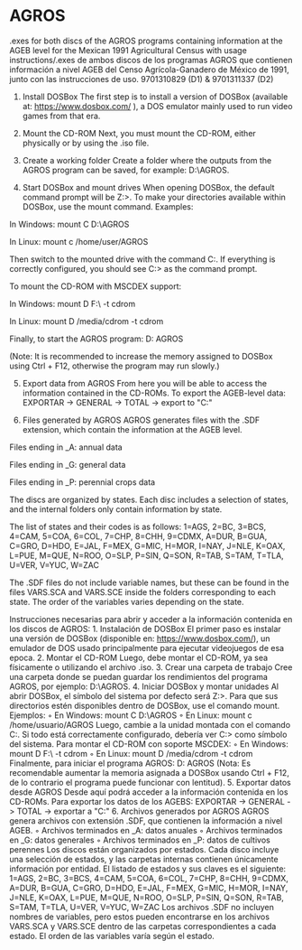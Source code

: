 # AGROS
.exes for both discs of the AGROS programs containing information at the AGEB level for the Mexican 1991 Agricultural Census with usage instructions/.exes de ambos discos de los programas AGROS que contienen información a nivel AGEB del Censo Agrícola-Ganadero de México de 1991, junto con las instrucciones de uso.  9701310829 (D1) &amp; 9701311337 (D2)

1. Install DOSBox
The first step is to install a version of DOSBox (available at: https://www.dosbox.com/
), a DOS emulator mainly used to run video games from that era.

2. Mount the CD-ROM
Next, you must mount the CD-ROM, either physically or by using the .iso file.

3. Create a working folder
Create a folder where the outputs from the AGROS program can be saved, for example: D:\AGROS\.

4. Start DOSBox and mount drives
When opening DOSBox, the default command prompt will be Z:\>.
To make your directories available within DOSBox, use the mount command. Examples:

In Windows:
mount C D:\AGROS

In Linux:
mount c /home/user/AGROS


Then switch to the mounted drive with the command C:. If everything is correctly configured, you should see C:\> as the command prompt.

To mount the CD-ROM with MSCDEX support:

In Windows:
mount D F:\ -t cdrom

In Linux:
mount D /media/cdrom -t cdrom


Finally, to start the AGROS program:
D:
AGROS

(Note: It is recommended to increase the memory assigned to DOSBox using Ctrl + F12, otherwise the program may run slowly.)

5. Export data from AGROS
From here you will be able to access the information contained in the CD-ROMs.
To export the AGEB-level data:
EXPORTAR -> GENERAL -> TOTAL → export to "C:\"

6. Files generated by AGROS
AGROS generates files with the .SDF extension, which contain the information at the AGEB level.

Files ending in _A: annual data

Files ending in _G: general data

Files ending in _P: perennial crops data

The discs are organized by states. Each disc includes a selection of states, and the internal folders only contain information by state.

The list of states and their codes is as follows:
1=AGS, 2=BC, 3=BCS, 4=CAM, 5=COA, 6=COL, 7=CHP, 8=CHH, 9=CDMX, A=DUR, B=GUA, C=GRO, D=HDO, E=JAL, F=MEX, G=MIC, H=MOR, I=NAY, J=NLE, K=OAX, L=PUE, M=QUE, N=ROO, O=SLP, P=SIN, Q=SON, R=TAB, S=TAM, T=TLA, U=VER, V=YUC, W=ZAC

The .SDF files do not include variable names, but these can be found in the files VARS.SCA and VARS.SCE inside the folders corresponding to each state. The order of the variables varies depending on the state.

Instrucciones necesarias para abrir y acceder a la información contenida en los discos de AGROS:
    1. Instalación de DOSBox
El primer paso es instalar una versión de DOSBox (disponible en: https://www.dosbox.com/), un emulador de DOS usado principalmente para ejecutar videojuegos de esa epoca.
    2. Montar el CD-ROM
Luego, debe montar el CD-ROM, ya sea físicamente o utilizando el archivo .iso.
    3. Crear una carpeta de trabajo
Cree una carpeta donde se puedan guardar los rendimientos del programa AGROS, por ejemplo: D:\AGROS\.
    4. Iniciar DOSBox y montar unidades
Al abrir DOSBox, el símbolo del sistema por defecto será Z:\>.
Para que sus directorios estén disponibles dentro de DOSBox, use el comando mount. Ejemplos:
        ◦ En Windows:
mount C D:\AGROS
        ◦ En Linux:
mount c /home/usuario/AGROS
Luego, cambie a la unidad montada con el comando C:. Si todo está correctamente configurado, debería ver C:\> como símbolo del sistema.
       Para montar el CD-ROM con soporte MSCDEX:
        ◦ En Windows:
mount D F:\ -t cdrom
        ◦ En Linux:
mount D /media/cdrom -t cdrom
       Finalmente, para iniciar el programa AGROS:
       D:
       AGROS
       (Nota: Es recomendable aumentar la memoria asignada a DOSBox usando Ctrl + F12, de lo contrario el programa puede funcionar con lentitud).
    5. Exportar datos desde AGROS
Desde aquí podrá acceder a la información contenida en los CD-ROMs.
Para exportar los datos de los AGEBS:
EXPORTAR -> GENERAL -> TOTAL → exportar a "C:\"
    6. Archivos generados por AGROS
AGROS genera archivos con extensión .SDF, que contienen la información a nivel AGEB.
        ◦ Archivos terminados en _A: datos anuales
        ◦ Archivos terminados en _G: datos generales
        ◦ Archivos terminados en _P: datos de cultivos perennes
       Los discos están organizados por estados. Cada disco incluye una selección de estados, y las carpetas internas contienen únicamente información por entidad.
El listado de estados y sus claves es el siguiente:
1=AGS, 2=BC, 3=BCS, 4=CAM, 5=COA, 6=COL, 7=CHP, 8=CHH, 9=CDMX, A=DUR, B=GUA, C=GRO, D=HDO, E=JAL, F=MEX, G=MIC, H=MOR, I=NAY, J=NLE, K=OAX, L=PUE, M=QUE, N=ROO, O=SLP, P=SIN, Q=SON, R=TAB, S=TAM, T=TLA, U=VER, V=YUC, W=ZAC
       Los archivos .SDF no incluyen nombres de variables, pero estos pueden encontrarse en los archivos VARS.SCA y VARS.SCE dentro de las carpetas correspondientes a cada estado. El orden de las variables varía según el estado.
